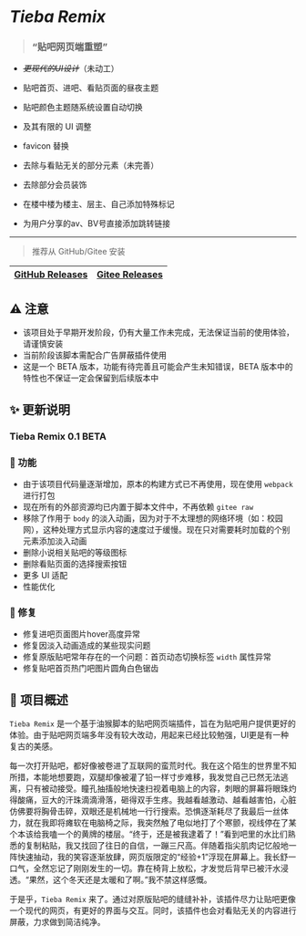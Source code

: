 # *Tieba Remix*

> ### “贴吧网页端重塑”
+ ~~*更现代的UI设计*~~（未动工）

+ 贴吧首页、进吧、看贴页面的昼夜主题
+ 贴吧颜色主题随系统设置自动切换
+ 及其有限的 UI 调整
+ favicon 替换
+ 去除与看贴无关的部分元素（未完善）
+ 去除部分会员装饰
+ 在楼中楼为楼主、层主、自己添加特殊标记
+ 为用户分享的av、BV号直接添加跳转链接

---

> 推荐从 GitHub/Gitee 安装

| [GitHub Releases](https://github.com/WiresawBlade/Tieba-Remix/releases) | [Gitee Releases](https://gitee.com/WiresawBlade/Tieba-Remix/releases) |
| ----------------------------------------------------------------------- | --------------------------------------------------------------------- |

## ⚠ 注意

+ 该项目处于早期开发阶段，仍有大量工作未完成，无法保证当前的使用体验，请谨慎安装
+ 当前阶段该脚本需配合广告屏蔽插件使用
+ 这是一个 BETA 版本，功能有待完善且可能会产生未知错误，BETA 版本中的特性也不保证一定会保留到后续版本中

## ✨ 更新说明

### Tieba Remix 0.1 BETA

### 🧩 功能

+ 由于该项目代码量逐渐增加，原本的构建方式已不再使用，现在使用 `webpack` 进行打包
+ 现在所有的外部资源均已内置于脚本文件中，不再依赖 `gitee raw`
+ 移除了作用于 `body` 的淡入动画，因为对于不太理想的网络环境（如：校园网），这种处理方式显示内容的速度过于缓慢。现在只对需要耗时加载的个别元素添加淡入动画
+ 删除小说相关贴吧的等级图标
+ 删除看贴页面的选择搜索按钮
+ 更多 UI 适配
+ 性能优化

### 🐛 修复

+ 修复进吧页面图片hover高度异常
+ 修复因淡入动画造成的某些现实问题
+ 修复原版贴吧常年存在的一个问题：首页动态切换标签 `width` 属性异常
+ 修复贴吧首页热门吧图片圆角白色锯齿

## 📙 项目概述

`Tieba Remix` 是一个基于油猴脚本的贴吧网页端插件，旨在为贴吧用户提供更好的体验。由于贴吧网页端多年没有较大改动，用起来已经比较勉强，UI更是有一种复古的美感。

每一次打开贴吧，都好像被卷进了互联网的蛮荒时代。我在这个陌生的世界里不知所措，本能地想要跑，双腿却像被灌了铅一样寸步难移，我发觉自己已然无法逃离，只有被动接受。瞳孔抽搐般地快速扫视着电脑上的内容，刺眼的屏幕将眼珠灼得酸痛，豆大的汗珠滴滴滑落，砸得双手生疼。我越看越激动、越看越害怕，心脏仿佛要将胸骨击碎，双眼还是机械地一行行搜索。恐惧逐渐耗尽了我最后一丝体力，就在我即将瘫软在电脑椅之际，我突然触了电似地打了个寒颤，视线停在了某个本该给我嗑一个的黄牌的楼层。“终于，还是被我逮着了！”看到吧里的水比们熟悉的复制粘贴，我又找回了往日的自信，一蹦三尺高。伴随着指尖肌肉记忆般地一阵快速抽动，我的笑容逐渐放肆，网页版限定的“经验+1”浮现在屏幕上。我长舒一口气，全然忘记了刚刚发生的一切。靠在椅背上放松，才发觉后背早已被汗水浸透。“果然，这个冬天还是太暖和了啊。”我不禁这样感慨。

于是乎，`Tieba Remix` 来了。通过对原版贴吧的缝缝补补，该插件尽力让贴吧更像一个现代的网页，有更好的界面与交互。同时，该插件也会对看贴无关的内容进行屏蔽，力求做到简洁纯净。
